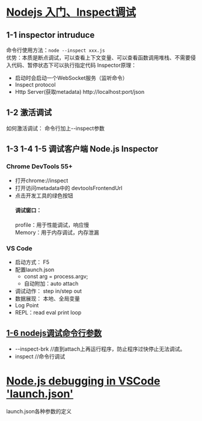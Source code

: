 # [Nodejs 入门、Inspect调试](https://www.imooc.com/learn/1093)
## 1-1 inspector intruduce
命令行使用方法：`node --inspect xxx.js`  
优势：本质是断点调试，可以查看上下文变量、可以查看函数调用堆栈、不需要侵入代码、暂停状态下可以执行指定代码
Inspector原理：
* 启动时会启动一个WebSocket服务（监听命令）
* Inspect protocol
* Http Server(获取metadata)   http://localhost:port/json
## 1-2 激活调试
如何激活调试： 命令行加上--inspect参数
## 1-3 1-4 1-5 调试客户端 Node.js Inspector
### Chrome DevTools 55+  
* 打开chrome://inspect
* 打开访问metadata中的 devtoolsFrontendUrl
* 点击开发工具的绿色按钮  
    #### 调试窗口：  
    profile：用于性能调试，响应慢  
    Memory：用于内存调试，内存泄漏
### VS Code
* 启动方式： F5
* 配置launch.json
  * const arg = process.argv;
  * 自动附加：auto attach
* 调试动作： step in/step out
* 数据展现： 本地、全局变量
* Log Point
* REPL：read eval print loop
## [1-6 nodejs调试命令行参数](https://nodejs.org/en/docs/guides/debugging-getting-started/)
* --inspect-brk  //直到attach上再运行程序，防止程序过快停止无法调试。
* inspect //命令行调试

# [Node.js debugging in VSCode 'launch.json'](https://code.visualstudio.com/docs/nodejs/nodejs-debugging)
launch.json各种参数的定义


